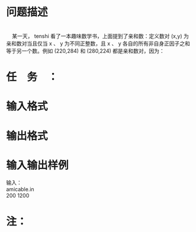 

# 问题描述

<br/>
    某一天， tenshi 看了一本趣味数学书，上面提到了亲和数：定义数对 (x,y) 为亲和数对当且仅当 x 、 y 为不同正整数，且 x 、 y 各自的所有非自身正因子之和等于另一个数。例如 (220,284) 和 (280,224) 都是亲和数对，因为：</p>

# 任　务　： 



# 输入格式



# 输出格式



# 输入输出样例

输入： <br/>
amicable.in<br/>
200 1200</p>

# 注： 


